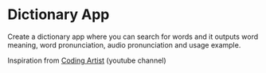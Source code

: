 # Dictionary App
Create a dictionary app where you can search for words and it outputs word meaning, word pronunciation, audio pronunciation and usage example.

Inspiration from [Coding Artist](https://www.youtube.com/channel/UC15exV5s79D_aYGADudlwpQ) (youtube channel)
